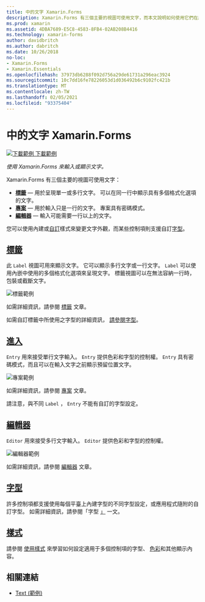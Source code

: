 ```yaml
---
title: 中的文字 Xamarin.Forms
description: Xamarin.Forms 有三個主要的視圖可使用文字，而本文說明如何使用它們在應用程式中輸入和顯示文字 Xamarin.Forms 。
ms.prod: xamarin
ms.assetid: 4DBA7689-E5C8-4583-8FB4-02AB208B4416
ms.technology: xamarin-forms
author: davidbritch
ms.author: dabritch
ms.date: 10/26/2018
no-loc:
- Xamarin.Forms
- Xamarin.Essentials
ms.openlocfilehash: 37973db6288f092d756a29de61731a296eac3924
ms.sourcegitcommit: 10c7dd16fe78226053d1d036492b6c9102fc421b
ms.translationtype: MT
ms.contentlocale: zh-TW
ms.lasthandoff: 02/05/2021
ms.locfileid: "93375404"
---
```

# <a name="text-in-xamarinforms"></a>中的文字 Xamarin.Forms

[![下載範例](~/media/shared/download.png) 下載範例](/samples/xamarin/xamarin-forms-samples/userinterface-text)

_使用 Xamarin.Forms 來輸入或顯示文字。_

Xamarin.Forms 有三個主要的視圖可使用文字：

- **[標籤](#label)** &mdash; 用於呈現單一或多行文字。 可以在同一行中顯示具有多個格式化選項的文字。
- **[專案](#entry)** &mdash; 用於輸入只是一行的文字。 專案具有密碼模式。
- **[編輯器](#editor)** &mdash; 輸入可能需要一行以上的文字。

您可以使用內建或[自訂](#fonts)樣式來變更文字外觀，而某些控制項則支援自訂[字型](#styles)。

## <a name="label"></a>[標籤](label.md)

此 `Label` 視圖可用來顯示文字。 它可以顯示多行文字或一行文字。 `Label` 可以使用內嵌中使用的多個格式化選項來呈現文字。 標籤視圖可以在無法容納一行時，包裝或截斷文字。

![標籤範例](images/label.png)

如需詳細資訊，請參閱 [標籤](label.md) 文章。

如需自訂標籤中所使用之字型的詳細資訊， [請參閱字型](fonts.md)。

## <a name="entry"></a>[進入](entry.md)

`Entry` 用來接受單行文字輸入。 `Entry` 提供色彩和字型的控制權。 `Entry` 具有密碼模式，而且可以在輸入文字之前顯示預留位置文字。

![專案範例](images/entry.png)

如需詳細資訊，請參閱 [專案](entry.md) 文章。

請注意，與不同 `Label` ， `Entry` 不能有自訂的字型設定。

## <a name="editor"></a>[編輯器](editor.md)

`Editor` 用來接受多行文字輸入。 `Editor` 提供色彩和字型的控制權。

![編輯器範例](images/editor.png)

如需詳細資訊，請參閱 [編輯器](editor.md) 文章。

## <a name="fonts"></a>[字型](fonts.md)

許多控制項都支援使用每個平臺上內建字型的不同字型設定，或應用程式隨附的自訂字型。 如需詳細資訊，請參閱「字型 [」](fonts.md) 一文。

## <a name="styles"></a>[樣式](styles.md)

請參閱 [使用樣式](~/xamarin-forms/user-interface/styles/index.md) 來學習如何設定適用于多個控制項的字型、 [色彩](~/xamarin-forms/user-interface/colors.md)和其他顯示內容。

## <a name="related-links"></a>相關連結

- [Text (範例) ](/samples/xamarin/xamarin-forms-samples/userinterface-text)